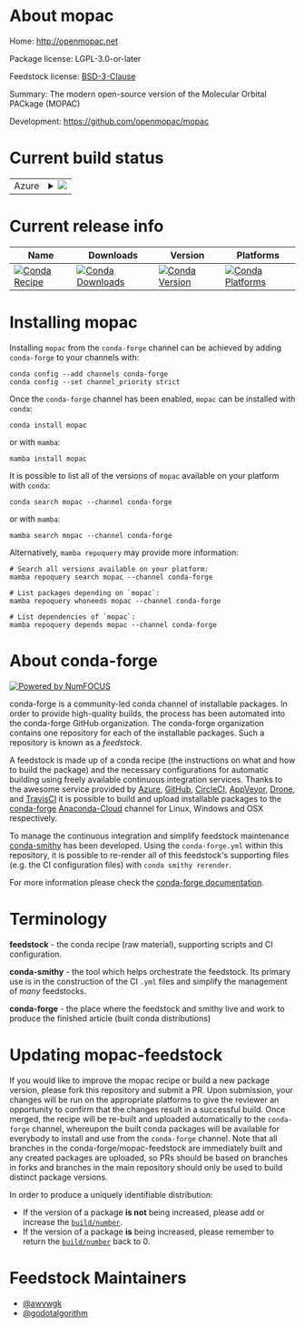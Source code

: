 About mopac
===========

Home: http://openmopac.net

Package license: LGPL-3.0-or-later

Feedstock license: [BSD-3-Clause](https://github.com/conda-forge/mopac-feedstock/blob/main/LICENSE.txt)

Summary: The modern open-source version of the Molecular Orbital PACkage (MOPAC)

Development: https://github.com/openmopac/mopac

Current build status
====================


<table>
    
  <tr>
    <td>Azure</td>
    <td>
      <details>
        <summary>
          <a href="https://dev.azure.com/conda-forge/feedstock-builds/_build/latest?definitionId=16552&branchName=main">
            <img src="https://dev.azure.com/conda-forge/feedstock-builds/_apis/build/status/mopac-feedstock?branchName=main">
          </a>
        </summary>
        <table>
          <thead><tr><th>Variant</th><th>Status</th></tr></thead>
          <tbody><tr>
              <td>linux_64</td>
              <td>
                <a href="https://dev.azure.com/conda-forge/feedstock-builds/_build/latest?definitionId=16552&branchName=main">
                  <img src="https://dev.azure.com/conda-forge/feedstock-builds/_apis/build/status/mopac-feedstock?branchName=main&jobName=linux&configuration=linux_64_" alt="variant">
                </a>
              </td>
            </tr><tr>
              <td>osx_64</td>
              <td>
                <a href="https://dev.azure.com/conda-forge/feedstock-builds/_build/latest?definitionId=16552&branchName=main">
                  <img src="https://dev.azure.com/conda-forge/feedstock-builds/_apis/build/status/mopac-feedstock?branchName=main&jobName=osx&configuration=osx_64_" alt="variant">
                </a>
              </td>
            </tr><tr>
              <td>win_64</td>
              <td>
                <a href="https://dev.azure.com/conda-forge/feedstock-builds/_build/latest?definitionId=16552&branchName=main">
                  <img src="https://dev.azure.com/conda-forge/feedstock-builds/_apis/build/status/mopac-feedstock?branchName=main&jobName=win&configuration=win_64_" alt="variant">
                </a>
              </td>
            </tr>
          </tbody>
        </table>
      </details>
    </td>
  </tr>
</table>

Current release info
====================

| Name | Downloads | Version | Platforms |
| --- | --- | --- | --- |
| [![Conda Recipe](https://img.shields.io/badge/recipe-mopac-green.svg)](https://anaconda.org/conda-forge/mopac) | [![Conda Downloads](https://img.shields.io/conda/dn/conda-forge/mopac.svg)](https://anaconda.org/conda-forge/mopac) | [![Conda Version](https://img.shields.io/conda/vn/conda-forge/mopac.svg)](https://anaconda.org/conda-forge/mopac) | [![Conda Platforms](https://img.shields.io/conda/pn/conda-forge/mopac.svg)](https://anaconda.org/conda-forge/mopac) |

Installing mopac
================

Installing `mopac` from the `conda-forge` channel can be achieved by adding `conda-forge` to your channels with:

```
conda config --add channels conda-forge
conda config --set channel_priority strict
```

Once the `conda-forge` channel has been enabled, `mopac` can be installed with `conda`:

```
conda install mopac
```

or with `mamba`:

```
mamba install mopac
```

It is possible to list all of the versions of `mopac` available on your platform with `conda`:

```
conda search mopac --channel conda-forge
```

or with `mamba`:

```
mamba search mopac --channel conda-forge
```

Alternatively, `mamba repoquery` may provide more information:

```
# Search all versions available on your platform:
mamba repoquery search mopac --channel conda-forge

# List packages depending on `mopac`:
mamba repoquery whoneeds mopac --channel conda-forge

# List dependencies of `mopac`:
mamba repoquery depends mopac --channel conda-forge
```


About conda-forge
=================

[![Powered by
NumFOCUS](https://img.shields.io/badge/powered%20by-NumFOCUS-orange.svg?style=flat&colorA=E1523D&colorB=007D8A)](https://numfocus.org)

conda-forge is a community-led conda channel of installable packages.
In order to provide high-quality builds, the process has been automated into the
conda-forge GitHub organization. The conda-forge organization contains one repository
for each of the installable packages. Such a repository is known as a *feedstock*.

A feedstock is made up of a conda recipe (the instructions on what and how to build
the package) and the necessary configurations for automatic building using freely
available continuous integration services. Thanks to the awesome service provided by
[Azure](https://azure.microsoft.com/en-us/services/devops/), [GitHub](https://github.com/),
[CircleCI](https://circleci.com/), [AppVeyor](https://www.appveyor.com/),
[Drone](https://cloud.drone.io/welcome), and [TravisCI](https://travis-ci.com/)
it is possible to build and upload installable packages to the
[conda-forge](https://anaconda.org/conda-forge) [Anaconda-Cloud](https://anaconda.org/)
channel for Linux, Windows and OSX respectively.

To manage the continuous integration and simplify feedstock maintenance
[conda-smithy](https://github.com/conda-forge/conda-smithy) has been developed.
Using the ``conda-forge.yml`` within this repository, it is possible to re-render all of
this feedstock's supporting files (e.g. the CI configuration files) with ``conda smithy rerender``.

For more information please check the [conda-forge documentation](https://conda-forge.org/docs/).

Terminology
===========

**feedstock** - the conda recipe (raw material), supporting scripts and CI configuration.

**conda-smithy** - the tool which helps orchestrate the feedstock.
                   Its primary use is in the construction of the CI ``.yml`` files
                   and simplify the management of *many* feedstocks.

**conda-forge** - the place where the feedstock and smithy live and work to
                  produce the finished article (built conda distributions)


Updating mopac-feedstock
========================

If you would like to improve the mopac recipe or build a new
package version, please fork this repository and submit a PR. Upon submission,
your changes will be run on the appropriate platforms to give the reviewer an
opportunity to confirm that the changes result in a successful build. Once
merged, the recipe will be re-built and uploaded automatically to the
`conda-forge` channel, whereupon the built conda packages will be available for
everybody to install and use from the `conda-forge` channel.
Note that all branches in the conda-forge/mopac-feedstock are
immediately built and any created packages are uploaded, so PRs should be based
on branches in forks and branches in the main repository should only be used to
build distinct package versions.

In order to produce a uniquely identifiable distribution:
 * If the version of a package **is not** being increased, please add or increase
   the [``build/number``](https://docs.conda.io/projects/conda-build/en/latest/resources/define-metadata.html#build-number-and-string).
 * If the version of a package **is** being increased, please remember to return
   the [``build/number``](https://docs.conda.io/projects/conda-build/en/latest/resources/define-metadata.html#build-number-and-string)
   back to 0.

Feedstock Maintainers
=====================

* [@awvwgk](https://github.com/awvwgk/)
* [@godotalgorithm](https://github.com/godotalgorithm/)

